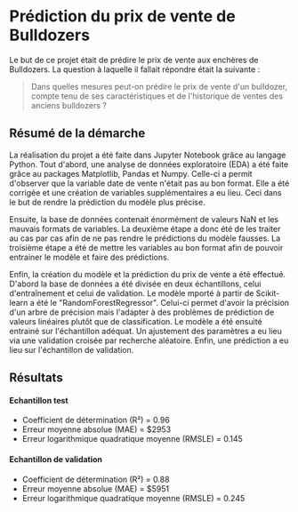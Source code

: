 # Prédiction du prix de vente de Bulldozers

Le but de ce projet était de prédire le prix de vente aux enchères de Bulldozers. La question à laquelle il fallait répondre était la suivante :
> Dans quelles mesures peut-on prédire le prix de vente d'un bulldozer, compte tenu de ses caractéristiques et de l'historique de ventes des anciens bulldozers ?

## Résumé de la démarche
La réalisation du projet a été faite dans Jupyter Notebook grâce au langage Python. Tout d'abord, une analyse de données exploratoire (EDA) a été faite grâce au packages Matplotlib, Pandas et Numpy. Celle-ci a permit d'observer que la variable date de vente n'était pas au bon format. Elle a été corrigée et une création de variables supplémentaires a eu lieu. Ceci dans le but de rendre la prédiction du modèle plus précise. 

Ensuite, la base de données contenait énormément de valeurs NaN et les mauvais formats de variables. La deuxième étape a donc été de les traiter au cas par cas afin de ne pas rendre le prédictions du modèle fausses. La troisième étape a été de mettre les variables au bon format afin de pouvoir entrainer le modèle et faire des prédictions. 

Enfin, la création du modèle et la prédiction du prix de vente a été effectué. D'abord la base de données a été divisée en deux échantillons, celui d'entraînement et celui de validation. Le modèle mporté à partir de Scikit-learn a été le "RandomForestRegressor". Celui-ci permet d'avoir la précision d'un arbre de précision mais l'adapter à des problèmes de prédiction de valeurs linéaires plutôt que de classification. Le modèle a été ensuité entrainé sur l'échantillon adéquat. Un ajustement des paramètres a eu lieu via une validation croisée par recherche aléatoire. Enfin, une prédiction a eu lieu sur l'échantillon de validation. 

## Résultats
#### Echantillon test
* Coefficient de détermination (R²) = 0.96
* Erreur moyenne absolue (MAE) = $2953
* Erreur logarithmique quadratique moyenne (RMSLE) = 0.145 

#### Echantillon de validation 
* Coefficient de détermination (R²) = 0.88
* Erreur moyenne absolue (MAE) = $5951
* Erreur logarithmique quadratique moyenne (RMSLE) = 0.245
